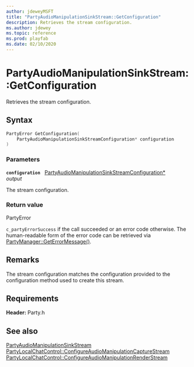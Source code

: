```yaml
---
author: jdeweyMSFT
title: "PartyAudioManipulationSinkStream::GetConfiguration"
description: Retrieves the stream configuration.
ms.author: jdewey
ms.topic: reference
ms.prod: playfab
ms.date: 02/10/2020
---
```


# PartyAudioManipulationSinkStream::GetConfiguration  

Retrieves the stream configuration.  

## Syntax  
  
```cpp
PartyError GetConfiguration(  
    PartyAudioManipulationSinkStreamConfiguration* configuration  
)  
```  
  
### Parameters  
  
**`configuration`** &nbsp; [PartyAudioManipulationSinkStreamConfiguration*](../../../structs/partyaudiomanipulationsinkstreamconfiguration.md)  
*output*  
  
The stream configuration.  
  
  
### Return value  
PartyError
  
```c_partyErrorSuccess``` if the call succeeded or an error code otherwise. The human-readable form of the error code can be retrieved via [PartyManager::GetErrorMessage()](../../PartyManager/methods/partymanager_geterrormessage.md).
  
## Remarks  
  
The stream configuration matches the configuration provided to the configuration method used to create this stream.
  
## Requirements  
  
**Header:** Party.h
  
## See also  
[PartyAudioManipulationSinkStream](../partyaudiomanipulationsinkstream.md)  
[PartyLocalChatControl::ConfigureAudioManipulationCaptureStream](../../PartyLocalChatControl/methods/partylocalchatcontrol_configureaudiomanipulationcapturestream.md)  
[PartyLocalChatControl::ConfigureAudioManipulationRenderStream](../../PartyLocalChatControl/methods/partylocalchatcontrol_configureaudiomanipulationrenderstream.md)
  
  
